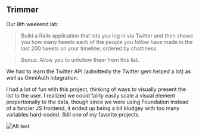 ## Trimmer

Our 8th weekend lab:

> Build a Rails application that lets you log in via Twitter and then shows you how many tweets each of the people you follow have made in the last 200 tweets on your timeline, ordered by chattiness.

> *Bonus*: Allow you to unfollow them from this list.

We had to learn the Twitter API (admittedly the Twitter gem helped a lot) as well as OmniAuth integration.

I had a lot of fun with this project, thinking of ways to visually present the list to the user.  I realized we could fairly easily scale a visual element proportionally to the data, though since we were using Foundation instead of a fancier JS frontend, it ended up being a bit kludgey with too many variables hard-coded.  Still one of my favorite projects.


![Alt text](https://cloud.githubusercontent.com/assets/5394429/5635271/b97c746a-95b5-11e4-813d-25735e7b6573.png)
